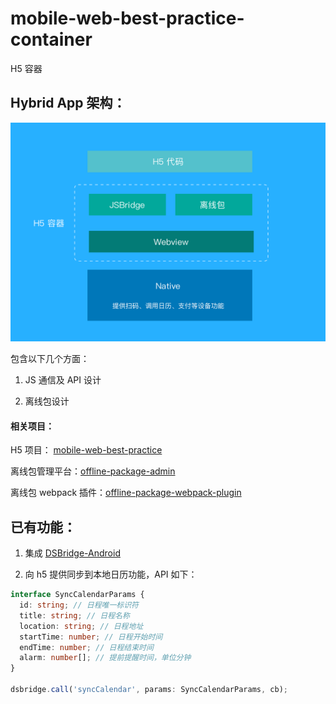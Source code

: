 # mobile-web-best-practice-container

H5 容器

## Hybrid App 架构：

<img src="./assets/architecture.png" width=600/>

包含以下几个方面：

1. JS 通信及 API 设计

2. 离线包设计

#### 相关项目：

H5 项目： [mobile-web-best-practice](https://github.com/mcuking/mobile-web-best-practice)

离线包管理平台：[offline-package-admin](https://github.com/mcuking/offline-package-admin)

离线包 webpack 插件：[offline-package-webpack-plugin](https://github.com/mcuking/offline-package-webpack-plugin)

## 已有功能：

1. 集成 [DSBridge-Android](https://github.com/wendux/DSBridge-Android)

2. 向 h5 提供同步到本地日历功能，API 如下：

```ts
interface SyncCalendarParams {
  id: string; // 日程唯一标识符
  title: string; // 日程名称
  location: string; // 日程地址
  startTime: number; // 日程开始时间
  endTime: number; // 日程结束时间
  alarm: number[]; // 提前提醒时间，单位分钟
}

dsbridge.call('syncCalendar', params: SyncCalendarParams, cb);
```
